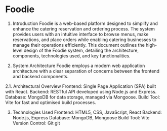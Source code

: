 # Foodie

1. Introduction
Foodie is a web-based platform designed to simplify and enhance the catering reservation and ordering process. The system provides users with an intuitive interface to browse menus, make reservations, and place orders while enabling catering businesses to manage their operations efficiently. This document outlines the high-level design of the Foodie system, detailing the architecture, components, technologies used, and key functionalities.

2. System Architecture
Foodie employs a modern web application architecture with a clear separation of concerns between the frontend and backend components.

2.1. Architectural Overview
Frontend: Single Page Application (SPA) built with React.
Backend: RESTful API developed using Node.js and Express.
Database: MongoDB for data storage, managed via Mongoose.
Build Tool: Vite for fast and optimised build processes.

3. Technologies Used
Frontend: HTML5, CSS, JavaScript, React
Backend: Node.js, Express
Database: MongoDB, Mongoose
Build Tool: Vite
Version Control: Git
git